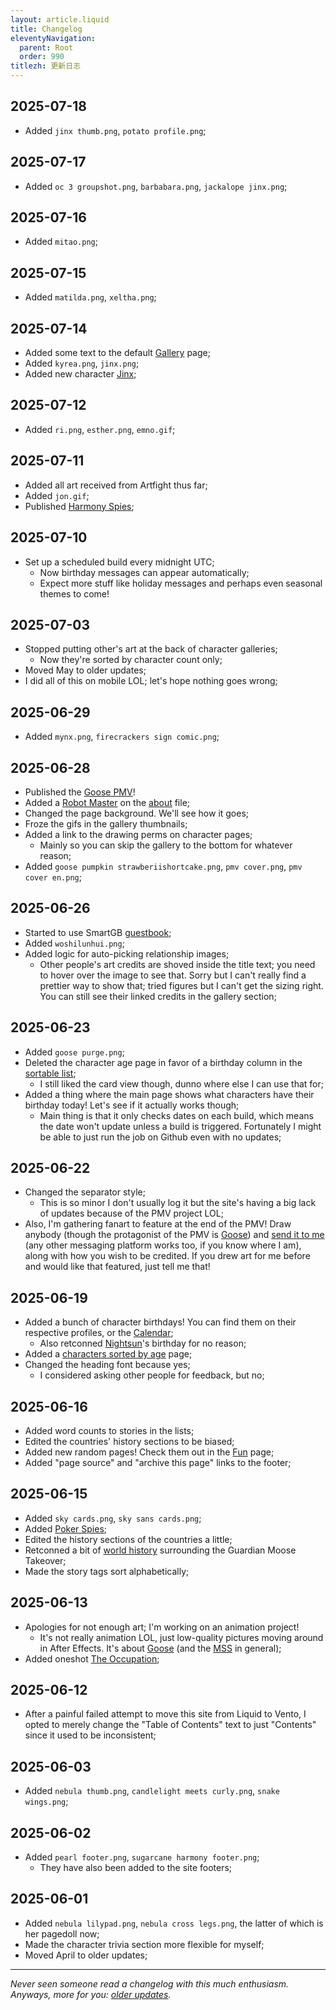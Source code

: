 ```yaml
---
layout: article.liquid
title: Changelog
eleventyNavigation:
  parent: Root
  order: 990
titlezh: 更新日志
---
```


## 2025-07-18

- Added `jinx thumb.png`, `potato profile.png`;

## 2025-07-17

- Added `oc 3 groupshot.png`, `barbabara.png`, `jackalope jinx.png`;

## 2025-07-16

- Added `mitao.png`;

## 2025-07-15

- Added `matilda.png`, `xeltha.png`;

## 2025-07-14

- Added some text to the default [Gallery](/gallery/) page;
- Added `kyrea.png`, `jinx.png`;
- Added new character [Jinx](/characters/jinx/);

## 2025-07-12

- Added `ri.png`, `esther.png`, `emno.gif`;

## 2025-07-11

- Added all art received from Artfight thus far;
- Added `jon.gif`;
- Published [Harmony Spies](/stories/oneshots/chapter-3/);

## 2025-07-10

- Set up a scheduled build every midnight UTC;
	- Now birthday messages can appear automatically;
	- Expect more stuff like holiday messages and perhaps even seasonal themes to come!

## 2025-07-03

- Stopped putting other's art at the back of character galleries;
	- Now they're sorted by character count only;
- Moved May to older updates;
- I did all of this on mobile LOL; let's hope nothing goes wrong;

## 2025-06-29

- Added `mynx.png`, `firecrackers sign comic.png`;

## 2025-06-28

- Published the [Goose PMV](https://youtu.be/v4ats5O0mio)!
- Added a [Robot Master](https://kunfucutsman.neocities.org/fun/robot-master-maker/) on the [about](/about/) file;
- Changed the page background. We'll see how it goes;
- Froze the gifs in the gallery thumbnails;
- Added a link to the drawing perms on character pages;
	- Mainly so you can skip the gallery to the bottom for whatever reason;
- Added `goose pumpkin strawberiishortcake.png`, `pmv cover.png`, `pmv cover en.png`;

## 2025-06-26

- Started to use SmartGB [guestbook](/contact/);
- Added `woshilunhui.png`;
- Added logic for auto-picking relationship images;
	- Other people's art credits are shoved inside the title text; you need to hover over the image to see that. Sorry but I can't really find a prettier way to show that; tried figures but I can't get the sizing right. You can still see their linked credits in the gallery section;

## 2025-06-23

- Added `goose purge.png`;
- Deleted the character age page in favor of a birthday column in the [sortable list](/characters/list/);
	- I still liked the card view though, dunno where else I can use that for;
- Added a thing where the main page shows what characters have their birthday today! Let's see if it actually works though;
	- Main thing is that it only checks dates on each build, which means the date won't update unless a build is triggered. Fortunately I might be able to just run the job on Github even with no updates;

## 2025-06-22

- Changed the separator style;
	- This is so minor I don't usually log it but the site's having a big lack of updates because of the PMV project LOL;
- Also, I'm gathering fanart to feature at the end of the PMV! Draw anybody (though the protagonist of the PMV is [Goose](/characters/goose/)) and [send it to me](/contact/) (any other messaging platform works too, if you know where I am), along with how you wish to be credited. If you drew art for me before and would like that featured, just tell me that!

## 2025-06-19

- Added a bunch of character birthdays! You can find them on their respective profiles, or the [Calendar](/world/calendar/);
	- Also retconned [Nightsun](/characters/nightsun/)'s birthday for no reason;
- Added a [characters sorted by age](/characters/age/) page;
- Changed the heading font because yes;
	- I considered asking other people for feedback, but no;

## 2025-06-16

- Added word counts to stories in the lists;
- Edited the countries' history sections to be biased;
- Added new random pages! Check them out in the [Fun](/fun/) page;
- Added "page source" and "archive this page" links to the footer;

## 2025-06-15

- Added `sky cards.png`, `sky sans cards.png`;
- Added [Poker Spies](/world/bauhinia/poker-spies/);
- Edited the history sections of the countries a little;
- Retconned a bit of [world history](/world/history/) surrounding the Guardian Moose Takeover;
- Made the story tags sort alphabetically;

## 2025-06-13

- Apologies for not enough art; I'm working on an animation project!
	- It's not really animation LOL, just low-quality pictures moving around in After Effects. It's about [Goose](/characters/goose/) (and the [MSS](/world/bauhinia/mss/) in general);
- Added oneshot [The Occupation](/stories/the-occupation/);

## 2025-06-12

- After a painful failed attempt to move this site from Liquid to Vento, I opted to merely change the "Table of Contents" text to just "Contents" since it used to be inconsistent;

## 2025-06-03

- Added `nebula thumb.png`, `candlelight meets curly.png`, `snake wings.png`;

## 2025-06-02

- Added `pearl footer.png`, `sugarcane harmony footer.png`;
	- They have also been added to the site footers;

## 2025-06-01

- Added `nebula lilypad.png`, `nebula cross legs.png`, the latter of which is her pagedoll now;
- Made the character trivia section more flexible for myself;
- Moved April to older updates;

---

*Never seen someone read a changelog with this much enthusiasm. Anyways, more for you: [older updates](old/).*
